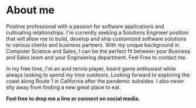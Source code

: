 # About me

Positive professional with a passion for software applications and cultivating relationships. I'm currently seeking a Solutions Engineer position that will allow me to build, develop and ship customized software solutions to various clients and business partners. With my unique background in Computer Science and Sales, I can be the perfect fit between your Business and Sales team and your Engineering department. Feel Free to contact me.  

In my free time, I'm an avid tennis player, board game enthusiast while always looking to spend my time outdoors. Looking forward to exploring the coast along Route 1 in California after the pandemic subsides. I also never shy away from finding a new great place to eat.

**Feel free to drop me a line or connect on social media.**
